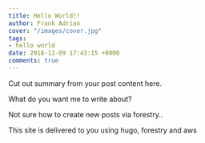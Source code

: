 ```yaml
---
title: Hello World!!
author: Frank Adrian
cover: "/images/cover.jpg"
tags:
- hello world
date: 2018-11-09 17:43:15 +0000
comments: true
---
```

Cut out summary from your post content here.

<!--more-->

What do you want me to write about?

Not sure how to create new posts via forestry..

This site is delivered to you using hugo, forestry and aws